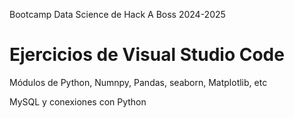 Bootcamp Data Science de Hack A Boss
2024-2025

# Ejercicios de Visual Studio Code

Módulos de Python, Numnpy, Pandas, seaborn, Matplotlib, etc

MySQL y conexiones con Python


